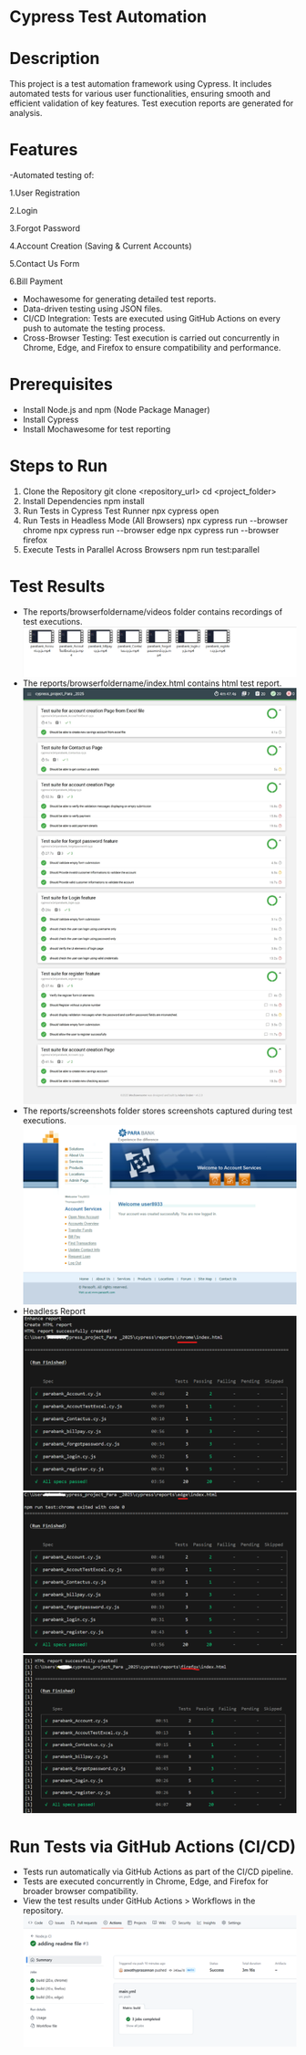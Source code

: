 # Cypress Test Automation

# Description
This project is a test automation framework using Cypress. It includes automated tests for various user functionalities, ensuring smooth and efficient validation of key features. Test execution reports are generated for analysis.


# Features
-Automated testing of:

1.User Registration

2.Login

3.Forgot Password

4.Account Creation (Saving & Current Accounts)

5.Contact Us Form

6.Bill Payment


- Mochawesome for generating detailed test reports.
- Data-driven testing using JSON files.
- CI/CD Integration: Tests are executed using GitHub Actions on every push to automate the testing process.
- Cross-Browser Testing: Test execution is carried out concurrently in Chrome, Edge, and Firefox to ensure compatibility and performance.

# Prerequisites
- Install Node.js and npm (Node Package Manager)
- Install Cypress
- Install Mochawesome for test reporting


# Steps to Run
1. Clone the Repository 
 git clone <repository_url>
cd <project_folder>
2. Install Dependencies
 npm install
3. Run Tests in Cypress Test Runner
npx cypress open
4. Run Tests in Headless Mode (All Browsers)
npx cypress run --browser chrome
npx cypress run --browser edge
npx cypress run --browser firefox
5. Execute Tests in Parallel Across Browsers
 npm run test:parallel


# Test Results
- The reports/browserfoldername/videos folder contains recordings of test executions.
![Image Alt Text](test-results/video_results.png)
- The reports/browserfoldername/index.html contains html test report.
![Image Alt Text](test-results/HTML_report.jpeg)
- The reports/screenshots folder stores screenshots captured during test executions.
![Image Alt Text](test-results/ValidateUserRegistrationHomepage.png)
- Headless Report
![Image Alt Text](test-results/headless_chrome_result.png)
![Image Alt Text](test-results/headless_edge_result.png)
![Image Alt Text](test-results/headless_firefox_result.png)

# Run Tests via GitHub Actions (CI/CD)
- Tests run automatically via GitHub Actions as part of the CI/CD pipeline.
- Tests are executed concurrently in Chrome, Edge, and Firefox for broader browser compatibility.
- View the test results under GitHub Actions > Workflows in the repository.
![Image Alt Text](test-results/github_action_ci_cd_job_result.png)
